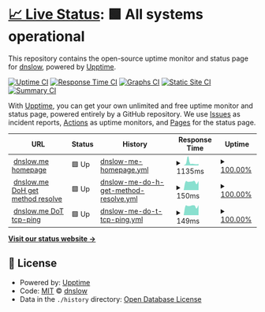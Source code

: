 # [📈 Live Status](https://uptime.dnslow.me): <!--live status--> **🟩 All systems operational**

This repository contains the open-source uptime monitor and status page for [dnslow](https://dnslow.me), powered by [Upptime](https://github.com/upptime/upptime).

[![Uptime CI](https://github.com/dnslow/uptime/workflows/Uptime%20CI/badge.svg)](https://github.com/dnslow/uptime/actions?query=workflow%3A%22Uptime+CI%22)
[![Response Time CI](https://github.com/dnslow/uptime/workflows/Response%20Time%20CI/badge.svg)](https://github.com/dnslow/uptime/actions?query=workflow%3A%22Response+Time+CI%22)
[![Graphs CI](https://github.com/dnslow/uptime/workflows/Graphs%20CI/badge.svg)](https://github.com/dnslow/uptime/actions?query=workflow%3A%22Graphs+CI%22)
[![Static Site CI](https://github.com/dnslow/uptime/workflows/Static%20Site%20CI/badge.svg)](https://github.com/dnslow/uptime/actions?query=workflow%3A%22Static+Site+CI%22)
[![Summary CI](https://github.com/dnslow/uptime/workflows/Summary%20CI/badge.svg)](https://github.com/dnslow/uptime/actions?query=workflow%3A%22Summary+CI%22)

With [Upptime](https://upptime.js.org), you can get your own unlimited and free uptime monitor and status page, powered entirely by a GitHub repository. We use [Issues](https://github.com/dnslow/uptime/issues) as incident reports, [Actions](https://github.com/dnslow/uptime/actions) as uptime monitors, and [Pages](https://uptime.dnslow.me) for the status page.

<!--start: status pages-->
<!-- This summary is generated by Upptime (https://github.com/upptime/upptime) -->
<!-- Do not edit this manually, your changes will be overwritten -->
<!-- prettier-ignore -->
| URL | Status | History | Response Time | Uptime |
| --- | ------ | ------- | ------------- | ------ |
| <img alt="" src="https://icons.duckduckgo.com/ip3/dnslow.me.ico" height="13"> [dnslow.me homepage](https://dnslow.me) | 🟩 Up | [dnslow-me-homepage.yml](https://github.com/PeterDaveHello/dnslow.me-uptime/commits/HEAD/history/dnslow-me-homepage.yml) | <details><summary><img alt="Response time graph" src="./graphs/dnslow-me-homepage/response-time-week.png" height="20"> 1135ms</summary><br><a href="https://uptime.dnslow.me/history/dnslow-me-homepage"><img alt="Response time 604" src="https://img.shields.io/endpoint?url=https%3A%2F%2Fraw.githubusercontent.com%2FPeterDaveHello%2Fdnslow.me-uptime%2FHEAD%2Fapi%2Fdnslow-me-homepage%2Fresponse-time.json"></a><br><a href="https://uptime.dnslow.me/history/dnslow-me-homepage"><img alt="24-hour response time 634" src="https://img.shields.io/endpoint?url=https%3A%2F%2Fraw.githubusercontent.com%2FPeterDaveHello%2Fdnslow.me-uptime%2FHEAD%2Fapi%2Fdnslow-me-homepage%2Fresponse-time-day.json"></a><br><a href="https://uptime.dnslow.me/history/dnslow-me-homepage"><img alt="7-day response time 1135" src="https://img.shields.io/endpoint?url=https%3A%2F%2Fraw.githubusercontent.com%2FPeterDaveHello%2Fdnslow.me-uptime%2FHEAD%2Fapi%2Fdnslow-me-homepage%2Fresponse-time-week.json"></a><br><a href="https://uptime.dnslow.me/history/dnslow-me-homepage"><img alt="30-day response time 774" src="https://img.shields.io/endpoint?url=https%3A%2F%2Fraw.githubusercontent.com%2FPeterDaveHello%2Fdnslow.me-uptime%2FHEAD%2Fapi%2Fdnslow-me-homepage%2Fresponse-time-month.json"></a><br><a href="https://uptime.dnslow.me/history/dnslow-me-homepage"><img alt="1-year response time 616" src="https://img.shields.io/endpoint?url=https%3A%2F%2Fraw.githubusercontent.com%2FPeterDaveHello%2Fdnslow.me-uptime%2FHEAD%2Fapi%2Fdnslow-me-homepage%2Fresponse-time-year.json"></a></details> | <details><summary><a href="https://uptime.dnslow.me/history/dnslow-me-homepage">100.00%</a></summary><a href="https://uptime.dnslow.me/history/dnslow-me-homepage"><img alt="All-time uptime 99.93%" src="https://img.shields.io/endpoint?url=https%3A%2F%2Fraw.githubusercontent.com%2FPeterDaveHello%2Fdnslow.me-uptime%2FHEAD%2Fapi%2Fdnslow-me-homepage%2Fuptime.json"></a><br><a href="https://uptime.dnslow.me/history/dnslow-me-homepage"><img alt="24-hour uptime 100.00%" src="https://img.shields.io/endpoint?url=https%3A%2F%2Fraw.githubusercontent.com%2FPeterDaveHello%2Fdnslow.me-uptime%2FHEAD%2Fapi%2Fdnslow-me-homepage%2Fuptime-day.json"></a><br><a href="https://uptime.dnslow.me/history/dnslow-me-homepage"><img alt="7-day uptime 100.00%" src="https://img.shields.io/endpoint?url=https%3A%2F%2Fraw.githubusercontent.com%2FPeterDaveHello%2Fdnslow.me-uptime%2FHEAD%2Fapi%2Fdnslow-me-homepage%2Fuptime-week.json"></a><br><a href="https://uptime.dnslow.me/history/dnslow-me-homepage"><img alt="30-day uptime 100.00%" src="https://img.shields.io/endpoint?url=https%3A%2F%2Fraw.githubusercontent.com%2FPeterDaveHello%2Fdnslow.me-uptime%2FHEAD%2Fapi%2Fdnslow-me-homepage%2Fuptime-month.json"></a><br><a href="https://uptime.dnslow.me/history/dnslow-me-homepage"><img alt="1-year uptime 100.00%" src="https://img.shields.io/endpoint?url=https%3A%2F%2Fraw.githubusercontent.com%2FPeterDaveHello%2Fdnslow.me-uptime%2FHEAD%2Fapi%2Fdnslow-me-homepage%2Fuptime-year.json"></a></details>
| <img alt="" src="https://icons.duckduckgo.com/ip3/dnslow.me.ico" height="13"> [dnslow.me DoH get method resolve](https://dnslow.me/dns-query?dns=AAABAAABAAAAAAABBmRuc2xvdwJtZQAAAQABAAApAgAAAAAAAFoADABWAAAAAAAAAAAAAAAAAAAAAAAAAAAAAAAAAAAAAAAAAAAAAAAAAAAAAAAAAAAAAAAAAAAAAAAAAAAAAAAAAAAAAAAAAAAAAAAAAAAAAAAAAAAAAAAAAAA) | 🟩 Up | [dnslow-me-do-h-get-method-resolve.yml](https://github.com/PeterDaveHello/dnslow.me-uptime/commits/HEAD/history/dnslow-me-do-h-get-method-resolve.yml) | <details><summary><img alt="Response time graph" src="./graphs/dnslow-me-do-h-get-method-resolve/response-time-week.png" height="20"> 150ms</summary><br><a href="https://uptime.dnslow.me/history/dnslow-me-do-h-get-method-resolve"><img alt="Response time 139" src="https://img.shields.io/endpoint?url=https%3A%2F%2Fraw.githubusercontent.com%2FPeterDaveHello%2Fdnslow.me-uptime%2FHEAD%2Fapi%2Fdnslow-me-do-h-get-method-resolve%2Fresponse-time.json"></a><br><a href="https://uptime.dnslow.me/history/dnslow-me-do-h-get-method-resolve"><img alt="24-hour response time 161" src="https://img.shields.io/endpoint?url=https%3A%2F%2Fraw.githubusercontent.com%2FPeterDaveHello%2Fdnslow.me-uptime%2FHEAD%2Fapi%2Fdnslow-me-do-h-get-method-resolve%2Fresponse-time-day.json"></a><br><a href="https://uptime.dnslow.me/history/dnslow-me-do-h-get-method-resolve"><img alt="7-day response time 150" src="https://img.shields.io/endpoint?url=https%3A%2F%2Fraw.githubusercontent.com%2FPeterDaveHello%2Fdnslow.me-uptime%2FHEAD%2Fapi%2Fdnslow-me-do-h-get-method-resolve%2Fresponse-time-week.json"></a><br><a href="https://uptime.dnslow.me/history/dnslow-me-do-h-get-method-resolve"><img alt="30-day response time 142" src="https://img.shields.io/endpoint?url=https%3A%2F%2Fraw.githubusercontent.com%2FPeterDaveHello%2Fdnslow.me-uptime%2FHEAD%2Fapi%2Fdnslow-me-do-h-get-method-resolve%2Fresponse-time-month.json"></a><br><a href="https://uptime.dnslow.me/history/dnslow-me-do-h-get-method-resolve"><img alt="1-year response time 140" src="https://img.shields.io/endpoint?url=https%3A%2F%2Fraw.githubusercontent.com%2FPeterDaveHello%2Fdnslow.me-uptime%2FHEAD%2Fapi%2Fdnslow-me-do-h-get-method-resolve%2Fresponse-time-year.json"></a></details> | <details><summary><a href="https://uptime.dnslow.me/history/dnslow-me-do-h-get-method-resolve">100.00%</a></summary><a href="https://uptime.dnslow.me/history/dnslow-me-do-h-get-method-resolve"><img alt="All-time uptime 99.93%" src="https://img.shields.io/endpoint?url=https%3A%2F%2Fraw.githubusercontent.com%2FPeterDaveHello%2Fdnslow.me-uptime%2FHEAD%2Fapi%2Fdnslow-me-do-h-get-method-resolve%2Fuptime.json"></a><br><a href="https://uptime.dnslow.me/history/dnslow-me-do-h-get-method-resolve"><img alt="24-hour uptime 100.00%" src="https://img.shields.io/endpoint?url=https%3A%2F%2Fraw.githubusercontent.com%2FPeterDaveHello%2Fdnslow.me-uptime%2FHEAD%2Fapi%2Fdnslow-me-do-h-get-method-resolve%2Fuptime-day.json"></a><br><a href="https://uptime.dnslow.me/history/dnslow-me-do-h-get-method-resolve"><img alt="7-day uptime 100.00%" src="https://img.shields.io/endpoint?url=https%3A%2F%2Fraw.githubusercontent.com%2FPeterDaveHello%2Fdnslow.me-uptime%2FHEAD%2Fapi%2Fdnslow-me-do-h-get-method-resolve%2Fuptime-week.json"></a><br><a href="https://uptime.dnslow.me/history/dnslow-me-do-h-get-method-resolve"><img alt="30-day uptime 100.00%" src="https://img.shields.io/endpoint?url=https%3A%2F%2Fraw.githubusercontent.com%2FPeterDaveHello%2Fdnslow.me-uptime%2FHEAD%2Fapi%2Fdnslow-me-do-h-get-method-resolve%2Fuptime-month.json"></a><br><a href="https://uptime.dnslow.me/history/dnslow-me-do-h-get-method-resolve"><img alt="1-year uptime 100.00%" src="https://img.shields.io/endpoint?url=https%3A%2F%2Fraw.githubusercontent.com%2FPeterDaveHello%2Fdnslow.me-uptime%2FHEAD%2Fapi%2Fdnslow-me-do-h-get-method-resolve%2Fuptime-year.json"></a></details>
| <img alt="" src="https://icons.duckduckgo.com/ip3/null.ico" height="13"> [dnslow.me DoT tcp-ping](dnslow.me) | 🟩 Up | [dnslow-me-do-t-tcp-ping.yml](https://github.com/PeterDaveHello/dnslow.me-uptime/commits/HEAD/history/dnslow-me-do-t-tcp-ping.yml) | <details><summary><img alt="Response time graph" src="./graphs/dnslow-me-do-t-tcp-ping/response-time-week.png" height="20"> 149ms</summary><br><a href="https://uptime.dnslow.me/history/dnslow-me-do-t-tcp-ping"><img alt="Response time 186" src="https://img.shields.io/endpoint?url=https%3A%2F%2Fraw.githubusercontent.com%2FPeterDaveHello%2Fdnslow.me-uptime%2FHEAD%2Fapi%2Fdnslow-me-do-t-tcp-ping%2Fresponse-time.json"></a><br><a href="https://uptime.dnslow.me/history/dnslow-me-do-t-tcp-ping"><img alt="24-hour response time 160" src="https://img.shields.io/endpoint?url=https%3A%2F%2Fraw.githubusercontent.com%2FPeterDaveHello%2Fdnslow.me-uptime%2FHEAD%2Fapi%2Fdnslow-me-do-t-tcp-ping%2Fresponse-time-day.json"></a><br><a href="https://uptime.dnslow.me/history/dnslow-me-do-t-tcp-ping"><img alt="7-day response time 149" src="https://img.shields.io/endpoint?url=https%3A%2F%2Fraw.githubusercontent.com%2FPeterDaveHello%2Fdnslow.me-uptime%2FHEAD%2Fapi%2Fdnslow-me-do-t-tcp-ping%2Fresponse-time-week.json"></a><br><a href="https://uptime.dnslow.me/history/dnslow-me-do-t-tcp-ping"><img alt="30-day response time 141" src="https://img.shields.io/endpoint?url=https%3A%2F%2Fraw.githubusercontent.com%2FPeterDaveHello%2Fdnslow.me-uptime%2FHEAD%2Fapi%2Fdnslow-me-do-t-tcp-ping%2Fresponse-time-month.json"></a><br><a href="https://uptime.dnslow.me/history/dnslow-me-do-t-tcp-ping"><img alt="1-year response time 173" src="https://img.shields.io/endpoint?url=https%3A%2F%2Fraw.githubusercontent.com%2FPeterDaveHello%2Fdnslow.me-uptime%2FHEAD%2Fapi%2Fdnslow-me-do-t-tcp-ping%2Fresponse-time-year.json"></a></details> | <details><summary><a href="https://uptime.dnslow.me/history/dnslow-me-do-t-tcp-ping">100.00%</a></summary><a href="https://uptime.dnslow.me/history/dnslow-me-do-t-tcp-ping"><img alt="All-time uptime 100.00%" src="https://img.shields.io/endpoint?url=https%3A%2F%2Fraw.githubusercontent.com%2FPeterDaveHello%2Fdnslow.me-uptime%2FHEAD%2Fapi%2Fdnslow-me-do-t-tcp-ping%2Fuptime.json"></a><br><a href="https://uptime.dnslow.me/history/dnslow-me-do-t-tcp-ping"><img alt="24-hour uptime 100.00%" src="https://img.shields.io/endpoint?url=https%3A%2F%2Fraw.githubusercontent.com%2FPeterDaveHello%2Fdnslow.me-uptime%2FHEAD%2Fapi%2Fdnslow-me-do-t-tcp-ping%2Fuptime-day.json"></a><br><a href="https://uptime.dnslow.me/history/dnslow-me-do-t-tcp-ping"><img alt="7-day uptime 100.00%" src="https://img.shields.io/endpoint?url=https%3A%2F%2Fraw.githubusercontent.com%2FPeterDaveHello%2Fdnslow.me-uptime%2FHEAD%2Fapi%2Fdnslow-me-do-t-tcp-ping%2Fuptime-week.json"></a><br><a href="https://uptime.dnslow.me/history/dnslow-me-do-t-tcp-ping"><img alt="30-day uptime 100.00%" src="https://img.shields.io/endpoint?url=https%3A%2F%2Fraw.githubusercontent.com%2FPeterDaveHello%2Fdnslow.me-uptime%2FHEAD%2Fapi%2Fdnslow-me-do-t-tcp-ping%2Fuptime-month.json"></a><br><a href="https://uptime.dnslow.me/history/dnslow-me-do-t-tcp-ping"><img alt="1-year uptime 100.00%" src="https://img.shields.io/endpoint?url=https%3A%2F%2Fraw.githubusercontent.com%2FPeterDaveHello%2Fdnslow.me-uptime%2FHEAD%2Fapi%2Fdnslow-me-do-t-tcp-ping%2Fuptime-year.json"></a></details>

<!--end: status pages-->

[**Visit our status website →**](https://uptime.dnslow.me)

## 📄 License

- Powered by: [Upptime](https://github.com/upptime/upptime)
- Code: [MIT](./LICENSE) © [dnslow](https://dnslow.me)
- Data in the `./history` directory: [Open Database License](https://opendatacommons.org/licenses/odbl/1-0/)
